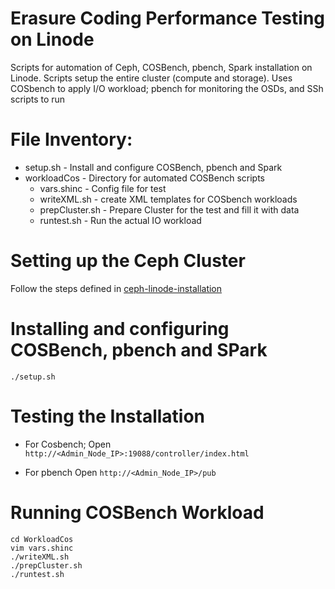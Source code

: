 # Erasure Coding Performance Testing on Linode

Scripts for automation of Ceph, COSBench, pbench, Spark installation on Linode.
Scripts setup the entire cluster (compute and storage).
Uses COSbench to apply I/O workload; pbench for monitoring the OSDs, and SSh scripts to run 

# File Inventory:
  * setup.sh - Install and configure COSBench, pbench and Spark
  * workloadCos - Directory for automated COSBench scripts
    * vars.shinc - Config file for test
    * writeXML.sh - create XML templates for COSbench workloads
    * prepCluster.sh - Prepare Cluster for the test and fill it with data
    * runtest.sh - Run the actual IO workload

# Setting up the Ceph Cluster
  Follow the steps defined in [ceph-linode-installation](EC-linode/ceph-linode-installation.md)
 
# Installing and configuring COSBench, pbench and SPark
 ```
 ./setup.sh
 ```

# Testing the Installation
* For Cosbench;
 Open ``http://<Admin_Node_IP>:19088/controller/index.html``
 
 * For pbench
 Open ``http://<Admin_Node_IP>/pub``

# Running COSBench Workload
 
 ```
 cd WorkloadCos
 vim vars.shinc
 ./writeXML.sh
 ./prepCluster.sh
 ./runtest.sh
 ```
 

